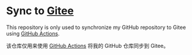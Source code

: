 # Sync to [Gitee](https://gitee.com/i_wang1212)

This repository is only used to synchronize my GitHub repository to Gitee using [GitHub Actions](https://github.com/features/actions).

该仓库仅用来使用 [GitHub Actions](https://github.com/features/actions) 将我的 GitHub 仓库同步到 Gitee。
